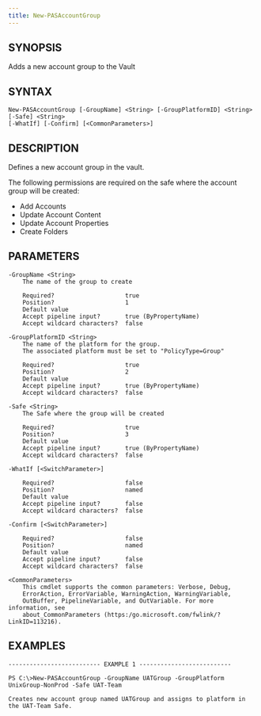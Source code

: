 ```yaml
---
title: New-PASAccountGroup
---
```


## SYNOPSIS

Adds a new account group to the Vault

## SYNTAX

    New-PASAccountGroup [-GroupName] <String> [-GroupPlatformID] <String> [-Safe] <String>
    [-WhatIf] [-Confirm] [<CommonParameters>]

## DESCRIPTION

Defines a new account group in the vault.

The following permissions are required on the safe where the account group will be created:

- Add Accounts
- Update Account Content
- Update Account Properties
- Create Folders

## PARAMETERS

    -GroupName <String>
        The name of the group to create

        Required?                    true
        Position?                    1
        Default value
        Accept pipeline input?       true (ByPropertyName)
        Accept wildcard characters?  false

    -GroupPlatformID <String>
        The name of the platform for the group.
        The associated platform must be set to "PolicyType=Group"

        Required?                    true
        Position?                    2
        Default value
        Accept pipeline input?       true (ByPropertyName)
        Accept wildcard characters?  false

    -Safe <String>
        The Safe where the group will be created

        Required?                    true
        Position?                    3
        Default value
        Accept pipeline input?       true (ByPropertyName)
        Accept wildcard characters?  false

    -WhatIf [<SwitchParameter>]

        Required?                    false
        Position?                    named
        Default value
        Accept pipeline input?       false
        Accept wildcard characters?  false

    -Confirm [<SwitchParameter>]

        Required?                    false
        Position?                    named
        Default value
        Accept pipeline input?       false
        Accept wildcard characters?  false

    <CommonParameters>
        This cmdlet supports the common parameters: Verbose, Debug,
        ErrorAction, ErrorVariable, WarningAction, WarningVariable,
        OutBuffer, PipelineVariable, and OutVariable. For more information, see
        about_CommonParameters (https:/go.microsoft.com/fwlink/?LinkID=113216).

## EXAMPLES

    -------------------------- EXAMPLE 1 --------------------------

    PS C:\>New-PASAccountGroup -GroupName UATGroup -GroupPlatform UnixGroup-NonProd -Safe UAT-Team

    Creates new account group named UATGroup and assigns to platform in the UAT-Team Safe.
